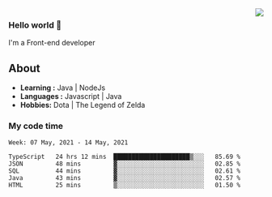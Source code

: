 <img align='right' src="https://github-readme-stats.vercel.app/api?username=jumodada&show_icons=true&theme=vue">

### Hello world 👋

I'm a Front-end developer 
    
## About
-  **Learning :** Java | NodeJs
-  **Languages :** Javascript | Java
-  **Hobbies:** Dota | The Legend of Zelda

### My code time

<!--START_SECTION:waka-->
```text
Week: 07 May, 2021 - 14 May, 2021

TypeScript   24 hrs 12 mins  █████████████████████▒░░░   85.69 % 
JSON         48 mins         ▓░░░░░░░░░░░░░░░░░░░░░░░░   02.85 % 
SQL          44 mins         ▓░░░░░░░░░░░░░░░░░░░░░░░░   02.61 % 
Java         43 mins         ▓░░░░░░░░░░░░░░░░░░░░░░░░   02.57 % 
HTML         25 mins         ▒░░░░░░░░░░░░░░░░░░░░░░░░   01.50 % 
```
<!--END_SECTION:waka-->
